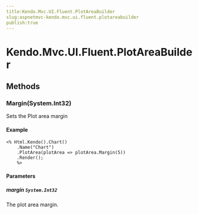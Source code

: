 ```yaml
---
title:Kendo.Mvc.UI.Fluent.PlotAreaBuilder
slug:aspnetmvc-kendo.mvc.ui.fluent.plotareabuilder
publish:true
---
```


# Kendo.Mvc.UI.Fluent.PlotAreaBuilder

## Methods

### Margin(System.Int32)
Sets the Plot area margin

#### Example
    <% Html.Kendo().Chart()
        .Name("Chart")
        .PlotArea(plotArea => plotArea.Margin(5))
        .Render();
        %>

#### Parameters

##### margin `System.Int32`
The plot area margin.